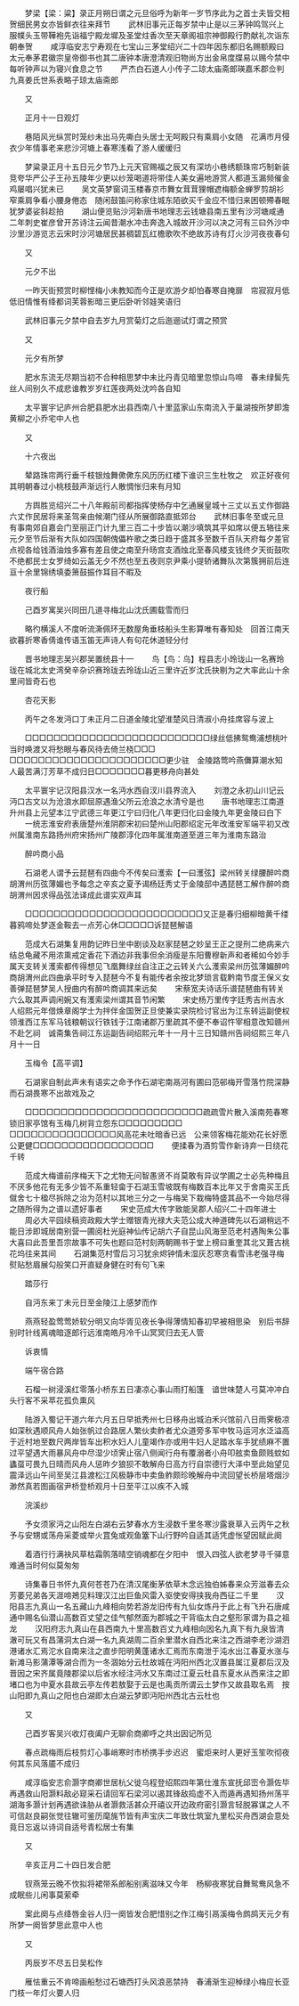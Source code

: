 <!-- { "loadSidebar": true } -->
　　梦梁【梁：粱】录正月朔日谓之元旦俗呼为新年一岁节序此为之首士夫皆交相贺细民男女亦皆鲜衣往来拜节
　　武林旧事元正每岁禁中止是以三茅钟鸣驾兴上服幞头玉带鞾袍先诣福宁殿龙墀及圣堂炷香次至天章阁祖宗神御殿行酌献礼次诣东朝奉贺
　　咸淳临安志宁寿观在七宝山三茅堂绍兴二十四年因东都旧名赐额殿曰太元奉茅君徽宗皇帝御书也其二唐钟本唐澄清观旧物尚方出金帛度牒易以赐今禁中每听钟声以为寝兴食息之节
　　严杰白石道人小传子二琼太庙斋郎瑛嘉禾郡佥判九真姜氏世系表略子琼太庙斋郎

　　又

　　正月十一日观灯

　　巷陌风光纵赏时笼纱未出马先嘶白头居士无呵殿只有乘肩小女随　花满巿月侵衣少年情事老来悲沙河塘上春寒浅看了游人缓缓归

　　梦粱录正月十五日元夕节乃上元天官赐福之辰又有深坊小巷绣额珠帘巧制新装竞夸华严公子王孙五陵年少更以纱笼喝道将带佳人美女遍地游赏人都道玉漏频催金鸡屡唱兴犹未已
　　吴文英梦窗词玉楼春京巿舞女茸茸狸帽遮梅额金蝉罗剪胡衫窄乘肩争看小腰身倦态　随闲鼓笛问称家住城东陌欲买千金应不惜归来困顿殢春眠犹梦婆娑斜趁拍
　　湖山便览贴沙河新唐书地理志云钱塘县南五里有沙河塘咸通二年刺史崔彦曾开苏诗注云闻昔潮水冲击奔逸入城故开沙河以决之河有三曰外沙中沙里沙游览志云宋时沙河塘居民甚稠碧瓦红檐歌吹不绝故苏诗有灯火沙河夜夜春句

　　又

　　元夕不出

　　一昨天街预赏时柳悭梅小未教知而今正是欢游夕却怕春寒自掩扉　帘寂寂月低低旧情惟有绛都词芙蓉影暗三更后卧听邻娃笑语归

　　武林旧事元夕禁中自去岁九月赏菊灯之后迤逦试灯谓之预赏

　　又

　　元夕有所梦

　　肥水东流无尽期当初不合种相思梦中未比丹青见暗里忽惊山鸟啼　春未绿鬓先丝人间别久不成悲谁教岁岁红莲夜两处沈吟各自知

　　太平寰宇记庐州合肥县肥水出县西南八十里蓝家山东南流入于巢湖按所梦即澹黄柳之小乔宅中人也

　　又

　　十六夜出

　　辇路珠帘两行垂千枝银烛舞僛僛东风历历红楼下谁识三生杜牧之　欢正好夜何其明朝春过小桃枝鼓声渐远行人散惆怅归来有月知

　　方舆胜览绍兴二十八年殿前司都指挥使杨存中乞通展皇城十三丈以五丈作御路六丈作民居将来圣驾亲由候潮门径从所展御路直抵郊台
　　武林旧事冬至或元旦有事南郊自嘉会门至丽正门计九里三百二十步皆以潮沙填筑其平如席以便五辂往来元夕至节后渐有大队如四国朝傀儡杵歌之类日趋于盛其多至数千百队天府每夕差官点视各给钱酒油烛多寡有差且使之南至升旸宫支酒烛北至春风楼支钱终夕天街鼓吹不绝都民士女罗绮如云盖无夕不然也至五夜则京尹乘小提轿诸舞队次第簇拥前后连亘十余里锦绣填委箫鼓振作耳目不暇及

　　夜行船

　　己酉岁寓吴兴同田几道寻梅北山沈氏圃载雪而归

　　略彴横溪人不度听流澌佩环无数屋角垂枝船头生影算唯有春知处　回首江南天欲暮折寒香倩谁传语玉笛无声诗人有句花休道轻分付

　　晋书地理志吴兴郡吴置统县十一
　　鸟【鸟：乌】程县志小玲珑山一名赛玲珑在城北太史湾癸辛杂识赛玲珑去玲珑山近三里许近岁沈氏抉剔为之大率此山十余里间皆奇石也

　　杏花天影

　　丙午之冬发沔口丁未正月二日道金陵北望淮楚风日清淑小舟挂席容与波上

　　□□□□□□□□□□□□□□□□□□□□□□□□□□绿丝低拂鸳鸯浦想桃叶当时唤渡又将愁眼与春风待去倚兰桡□□□　□□□□□□□□□□□□□□□□□□□□□□更少驻　金陵路莺吟燕儛算潮水知人最苦满汀芳草不成归日□□□□□□□暮更移舟向甚处

　　太平寰宇记汉阳县汉水一名沔水西自汊川县界流入
　　刘澄之永初山川记云沔口古文以为沧浪水即屈原遇渔父所云沧浪之水清兮是也
　　唐书地理志江南道升州县上元望本江宁武德三年更江宁曰归化八年更归化曰金陵九年更金陵曰白下
　　一统志淮安府表唐楚州淮阴郡宋初曰楚州山阳郡绍定元年改淮安军端平初又改州属淮南东路扬州府宋扬州广陵郡淳化四年属淮南道至道三年为淮南东路治

　　醉吟商小品

　　石湖老人谓予云琵琶有四曲今不传矣曰濩索【一曰濩弦】梁州转关绿腰醉吟商胡渭州历弦薄媚也予每念之辛亥之夏予谒杨廷秀丈于金陵邸中遇琵琶工解作醉吟商胡渭州因求得品弦法译成此谱实双声耳

　　□□□□□□□□□□□□□□□□□□□□□□□□□又正是春归细柳暗黄千缕暮鸦啼处梦逐金鞍去一点芳心休□□□□□诉琵琶解语

　　范成大石湖集复用韵记昨日坐中剧谈及赵家琵琶之妙呈王正之提刑二绝病来六结总龟藏不用浓熏戒定香花下酒边非我事但余消瘦是东阳曹穆新声和者稀如今妙手属天支转关濩索都传得想见飞凰舞绿丝自注正之云转关六么濩索梁州历弦薄媚醉吟商胡渭州此四曲承平时专入琵琶今不复有能传者余按北梦琐言载黔南节度王保义女善弹琵琶梦吴人授曲内有醉吟商调其来远矣
　　宋蔡宽夫诗话乐谱琵琶曲有转关六么取其声调闲婉又有濩索梁州谓其音节闲繁
　　宋史杨万里传字廷秀吉州吉水人绍熙元年借焕章阁学士为拌伴金国贺正旦使兼实录院检讨官出为江东转运副使权领淮西江东军马钱粮朝议行铁钱于江南诸郡万里疏其不便不奉诏忤宰相意改知赣州不赴乞祠　诚斋集告祠江东运副告祠绍熙元年十一月十三日知赣州告祠绍熙三年八月十一日

　　玉梅令【高平调】

　　石湖家自制此声未有语实之命予作石湖宅南鬲河有圃曰范邨梅开雪落竹院深静而石湖畏寒不出故戏及之

　　□□□□□□□□□□□□□□□□□□□□□□□□□疏疏雪片散入溪南苑春寒锁旧家亭馆有玉梅几树背立怨东□□□□□□□□□　□□□□□□□□□□□□□□□风高花未吐暗香已远　公来领客梅花能劝花长好愿公更健□□□□□□□□□□□□□□□□□
　　便揉春为酒剪雪作新诗弃一日绕花千转

　　范成大梅谱前序梅天下之尤物无问智愚贤不肖莫敢有异议学圃之士必先种梅且不厌多他花有无多少皆不系重轻畲于石湖玉雪坡既有梅数百本比年又于舍南买王氏僦舍七十楹尽拆除之治为范村以其地三分之一与梅吴下栽梅特盛其品不一今始尽得之随所得为之谱以遗好事者
　　宋史范成大传字致能吴郡人绍兴二十四年进士
　　周必大平园续稿资政殿大学士赠银青光禄大夫范公成大神道碑先以石湖稍远不能日涉即城居南别营一圃阅杜光庭神仙传记胡六子自昆山风海至范老村遇陶朱公事大喜曰此吾里吾宗故事不可失也题曰范村刻两朝赐书于堂上榜曰重奎其北又葺古桃花坞往来其间
　　石湖集范村雪后习习犹余烬钟情未湿灰忍寒贪看雪讳老强寻梅熨贴愁眉展勾般笑口开直疑身健在时有句飞来

　　踏莎行

　　自沔东来丁未元日至金陵江上感梦而作

　　燕燕轻盈莺莺娇软分明又向华胥见夜长争得薄情知春初早被相思染　别后书辞别时针线离魂暗逐郎行远淮南皓月冷千山冥冥归去无人管

　　诉衷情

　　端午宿合路

　　石榴一树浸溪红零落小桥东五日凄凉心事山雨打船篷　谙世味楚人弓莫冲冲白头行客不采苹花孤负熏风

　　陆游入蜀记干道六年六月五日早抵秀州七日移舟出城泊禾兴馆前八日雨霁极凉如深秋遇顺风舟人始张帆过合路居人繁伙卖鲊者尤众道旁多军中牧马运河水泛溢高于近村地至数尺两岸皆车出积水妇人儿童竭作亦或用牛妇人足踏水车手犹绩麻不置过平望遇大雨暴风舟中尽湿少顷霁止宿八侧闻行舟有覆溺者小舟叩舷卖鱼颇贱蚊如蠭虿可畏九日晴而风舟人惩昨夕狼狈不敢解舟日高方行自崇德行大泽中至此始望见震泽远山午间至吴江县渡松江风极静巿中卖鱼鲊颇珍晚解舟中流回望长桥层塔烟沙渺然真若图画宿尹桥登桥观月十日至平江以疾不入城

　　浣溪纱

　　予女须家沔之山阳左白湖右云梦春水方生浸数千里冬寒沙露衰草入云丙午之秋予与安甥或荡舟采菱或举火罝兔或观鱼簺下山行野吟自适其适凭虚怅望因赋此阕

　　着酒行行满袂风草枯霜鹘落晴空销魂都在夕阳中　恨入四弦人欲老梦寻千驿意难通当时何似莫匆匆

　　诗集春日书怀九真何苍苍乃在清汉尾衡茅依草木念远独伯姊春来众芳滋春去众芳萎兄弟各天涯啼鴂见料理汉江出巨鱼风雷入驱使安得挟我舟西征二千里
　　汉阳县志九真山一名五藏山九峰相向势若游龙旧传有九仙女炼丹于此上有飞升石唐咸通中赐名仙潜山高数百丈望之佳气郁然面为郡城之干背临太白之壑形家谓为县之祖龙
　　汉阳府志九真山在县西南九十里高数百丈九峰相向因名九真下有九泉皆清澈可玩又有昌蒲洞太白湖一名九真湖周二百余里潜水自西北来注之西湖李老沙湖泗港诸水汇焉沱水自南来注之直步阳明黄蓬诸水汇焉而东南泄于沌水出江春夏水涨与新滩马影蒲潭等湖合而为一冬涸始分云杜故城在沔阳州西北汉置县属江夏郡后汉及晋因之宋齐属竟陵郡梁以后省水经注沔水又东南过江夏云杜县东夏水从西来注之即堵口也为中夏水县故云亭左传若敖娶于云是也禹贡所谓云土梦作又故县取名焉　按山阳即九真山之阳也白湖即太白湖云梦即沔阳州西北古云杜也

　　又

　　己酉岁客吴兴收灯夜阖户无聊俞商卿呼之共出因记所见

　　春点疏梅雨后枝剪灯心事峭寒时巿桥携手步迟迟　蜜炬来时人更好玉笙吹彻夜何其东风落靥不成归

　　咸淳临安志俞灏字商卿世居杭父徙乌程登绍熙四年第仕淮东宣抚邱崈令灏佐毕再遇救山阳灏料敌必窥采石请回军石梁河以遏其锋敌捣虚不入而遁再遇知扬州荡平湖海多灏计划再遇欲诛胁从者灏救活甚众开禧议开边政府密引灏言轻脱寡谋之人不可信赵良嗣张觉往辙可鉴历麾旄节皆有声宝庆二年致仕筑室九里松买舟西湖会意处竟日忘返以诗词自适号青松居士有集

　　又

　　辛亥正月二十四日发合肥

　　钗燕笼云晚不忺拟将裙带系郎船别离滋味又今年　杨柳夜寒犹自舞鸳鸯风急不成眠些儿闲事莫萦牵

　　案此阕与点绛唇金谷人归一阕皆发合肥惜别之作江梅引鬲溪梅令鹧鸪天元夕有所梦一阕皆梦思此意中人也

　　又

　　丙辰岁不尽五日吴松作

　　雁怯重云不肯啼画船愁过石塘西打头风浪恶禁持　春浦渐生迎棹绿小梅应长亚门枝一年灯火要人归


